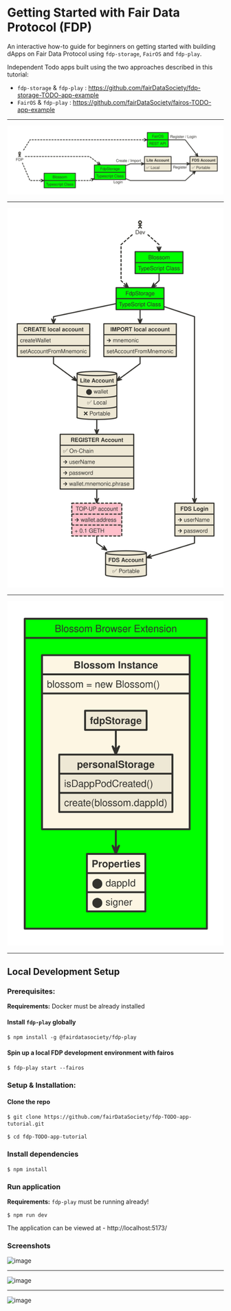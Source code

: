 # Getting Started with Fair Data Protocol (FDP)

An interactive how-to guide for beginners on getting started with building dApps on Fair Data Protocol using `fdp-storage`, `FairOS` and `fdp-play`.

Independent Todo apps built using the two approaches described in this tutorial:
- `fdp-storage` & `fdp-play` : https://github.com/fairDataSociety/fdp-storage-TODO-app-example
- `FairOS` & `fdp-play` : https://github.com/fairDataSociety/fairos-TODO-app-example

---
![image](https://raw.githubusercontent.com/fairDataSociety/fdp-TODO-app-tutorial/main/public/fdp.svg)

---
![image](https://raw.githubusercontent.com/fairDataSociety/fdp-TODO-app-tutorial/main/public/fdpstorage.svg)

---
![image](https://raw.githubusercontent.com/fairDataSociety/fdp-TODO-app-tutorial/main/public/blossom.svg)

---
## Local Development Setup

### Prerequisites:

**Requirements:** Docker must be already installed

#### Install `fdp-play` globally
```shell
$ npm install -g @fairdatasociety/fdp-play
```

#### Spin up a local FDP development environment with fairos
```shell
$ fdp-play start --fairos
```

### Setup & Installation:

#### Clone the repo
```shell
$ git clone https://github.com/fairDataSociety/fdp-TODO-app-tutorial.git
```

```shell
$ cd fdp-TODO-app-tutorial
```

### Install dependencies
```shell
$ npm install
```

### Run application
**Requirements:** `fdp-play` must be running already! 

```shell
$ npm run dev
```

The application can be viewed at - http://localhost:5173/ 

### Screenshots

![image](https://user-images.githubusercontent.com/520570/210038808-d84ed496-ec43-4be2-bca3-362c7d49c15f.png)

---

![image](https://user-images.githubusercontent.com/520570/210038865-cb215262-98be-40f4-ac0e-8726dafb1423.png)

---

![image](https://user-images.githubusercontent.com/520570/207890048-6502ab71-3e30-4e85-bbe7-b89444a17a0f.png)
